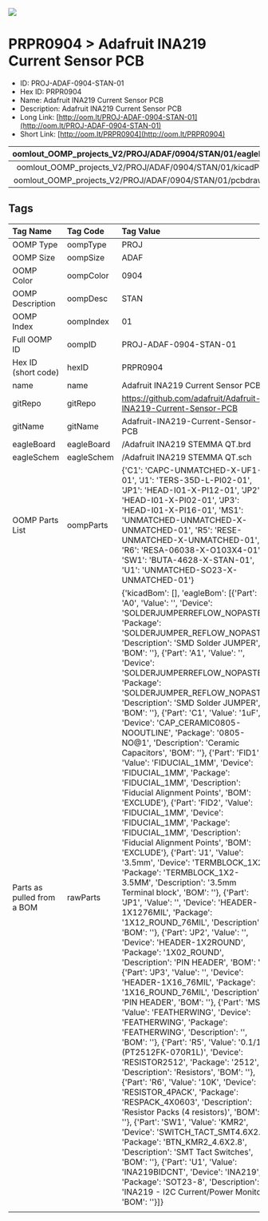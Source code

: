 


  
![][im]
# PRPR0904 > Adafruit INA219 Current Sensor PCB

- ID: PROJ-ADAF-0904-STAN-01
- Hex ID: PRPR0904
- Name: Adafruit INA219 Current Sensor PCB
- Description: Adafruit INA219 Current Sensor PCB
- Long Link: [http://oom.lt/PROJ-ADAF-0904-STAN-01](http://oom.lt/PROJ-ADAF-0904-STAN-01)
- Short Link: [http://oom.lt/PRPR0904](http://oom.lt/PRPR0904)
  

|oomlout_OOMP_projects_V2/PROJ/ADAF/0904/STAN/01/eagleImage.png|oomlout_OOMP_projects_V2/PROJ/ADAF/0904/STAN/01/eagleSchemImage.png|oomlout_OOMP_projects_V2/PROJ/ADAF/0904/STAN/01/kicadPcb3dFront.png|oomlout_OOMP_projects_V2/PROJ/ADAF/0904/STAN/01/kicadPcb3dBack.png|
| :---: | :---: | :---: | :---: |
|oomlout_OOMP_projects_V2/PROJ/ADAF/0904/STAN/01/kicadPcb3d.png|oomlout_OOMP_projects_V2/PROJ/ADAF/0904/STAN/01/bomBack.png|oomlout_OOMP_projects_V2/PROJ/ADAF/0904/STAN/01/bomFront.png|oomlout_OOMP_projects_V2/PROJ/ADAF/0904/STAN/01/pcbdraw.svg|
|oomlout_OOMP_projects_V2/PROJ/ADAF/0904/STAN/01/pcbdrawBack.svg||||

## Tags
  

|Tag Name|Tag Code|Tag Value|
| :--- | :--- | :--- |
|OOMP Type|oompType|PROJ|
|OOMP Size|oompSize|ADAF|
|OOMP Color|oompColor|0904|
|OOMP Description|oompDesc|STAN|
|OOMP Index|oompIndex|01|
|Full OOMP ID|oompID|PROJ-ADAF-0904-STAN-01|
|Hex ID (short code)|hexID|PRPR0904|
|name|name|Adafruit INA219 Current Sensor PCB|
|gitRepo|gitRepo|https://github.com/adafruit/Adafruit-INA219-Current-Sensor-PCB|
|gitName|gitName|Adafruit-INA219-Current-Sensor-PCB|
|eagleBoard|eagleBoard|/Adafruit INA219 STEMMA QT.brd|
|eagleSchem|eagleSchem|/Adafruit INA219 STEMMA QT.sch|
|OOMP Parts List|oompParts|{'C1': 'CAPC-UNMATCHED-X-UF1-01', 'J1': 'TERS-35D-L-PI02-01', 'JP1': 'HEAD-I01-X-PI12-01', 'JP2': 'HEAD-I01-X-PI02-01', 'JP3': 'HEAD-I01-X-PI16-01', 'MS1': 'UNMATCHED-UNMATCHED-X-UNMATCHED-01', 'R5': 'RESE-UNMATCHED-X-UNMATCHED-01', 'R6': 'RESA-06038-X-O103X4-01', 'SW1': 'BUTA-4628-X-STAN-01', 'U1': 'UNMATCHED-SO23-X-UNMATCHED-01'}|
|Parts as pulled from a BOM|rawParts|{'kicadBom': [], 'eagleBom': [{'Part': 'A0', 'Value': '', 'Device': 'SOLDERJUMPERREFLOW_NOPASTE', 'Package': 'SOLDERJUMPER_REFLOW_NOPASTE', 'Description': 'SMD Solder JUMPER', 'BOM': ''}, {'Part': 'A1', 'Value': '', 'Device': 'SOLDERJUMPERREFLOW_NOPASTE', 'Package': 'SOLDERJUMPER_REFLOW_NOPASTE', 'Description': 'SMD Solder JUMPER', 'BOM': ''}, {'Part': 'C1', 'Value': '1uF', 'Device': 'CAP_CERAMIC0805-NOOUTLINE', 'Package': '0805-NO@1', 'Description': 'Ceramic Capacitors', 'BOM': ''}, {'Part': 'FID1', 'Value': 'FIDUCIAL_1MM', 'Device': 'FIDUCIAL_1MM', 'Package': 'FIDUCIAL_1MM', 'Description': 'Fiducial Alignment Points', 'BOM': 'EXCLUDE'}, {'Part': 'FID2', 'Value': 'FIDUCIAL_1MM', 'Device': 'FIDUCIAL_1MM', 'Package': 'FIDUCIAL_1MM', 'Description': 'Fiducial Alignment Points', 'BOM': 'EXCLUDE'}, {'Part': 'J1', 'Value': '3.5mm', 'Device': 'TERMBLOCK_1X2', 'Package': 'TERMBLOCK_1X2-3.5MM', 'Description': '3.5mm Terminal block', 'BOM': ''}, {'Part': 'JP1', 'Value': '', 'Device': 'HEADER-1X1276MIL', 'Package': '1X12_ROUND_76MIL', 'Description': '', 'BOM': ''}, {'Part': 'JP2', 'Value': '', 'Device': 'HEADER-1X2ROUND', 'Package': '1X02_ROUND', 'Description': 'PIN HEADER', 'BOM': ''}, {'Part': 'JP3', 'Value': '', 'Device': 'HEADER-1X16_76MIL', 'Package': '1X16_ROUND_76MIL', 'Description': 'PIN HEADER', 'BOM': ''}, {'Part': 'MS1', 'Value': 'FEATHERWING', 'Device': 'FEATHERWING', 'Package': 'FEATHERWING', 'Description': '', 'BOM': ''}, {'Part': 'R5', 'Value': '0.1/1% (PT2512FK-070R1L)', 'Device': 'RESISTOR2512', 'Package': '2512', 'Description': 'Resistors', 'BOM': ''}, {'Part': 'R6', 'Value': '10K', 'Device': 'RESISTOR_4PACK', 'Package': 'RESPACK_4X0603', 'Description': 'Resistor Packs (4 resistors)', 'BOM': ''}, {'Part': 'SW1', 'Value': 'KMR2', 'Device': 'SWITCH_TACT_SMT4.6X2.8', 'Package': 'BTN_KMR2_4.6X2.8', 'Description': 'SMT Tact Switches', 'BOM': ''}, {'Part': 'U1', 'Value': 'INA219BIDCNT', 'Device': 'INA219', 'Package': 'SOT23-8', 'Description': 'INA219 - I2C Current/Power Monitor', 'BOM': ''}]}|
||||



[im]: PROJ/ADAF/0904/STAN/01/kicadPcb3d_450.png
